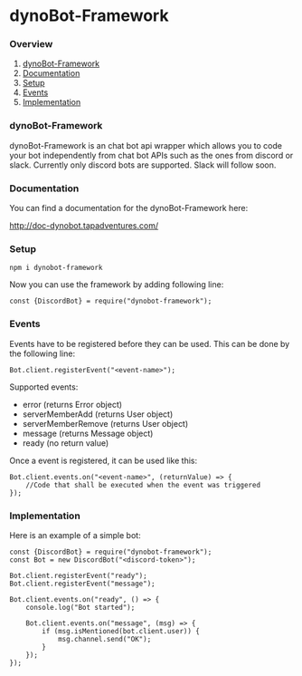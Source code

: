 # dynoBot-Framework

### Overview
1. [dynoBot-Framework](#dynobot-framework)
2. [Documentation](#documentation)
3. [Setup](#setup)
4. [Events](#events)
4. [Implementation](#implementation)

### dynoBot-Framework
dynoBot-Framework is an chat bot api wrapper which allows you to code your bot independently from chat bot APIs such as the ones from discord or slack.
Currently only discord bots are supported. Slack will follow soon.

### Documentation
You can find a documentation for the dynoBot-Framework here:

http://doc-dynobot.tapadventures.com/

### Setup
`npm i dynobot-framework`

Now you can use the framework by adding following line:

```ecmascript 6
const {DiscordBot} = require("dynobot-framework");
```

### Events
Events have to be registered before they can be used. This can be done by the following line:

```ecmascript 6
Bot.client.registerEvent("<event-name>");
```

Supported events:
- error (returns Error object)
- serverMemberAdd (returns User object)
- serverMemberRemove (returns User object)
- message (returns Message object)
- ready (no return value)

Once a event is registered, it can be used like this:

```ecmascript 6
Bot.client.events.on("<event-name>", (returnValue) => {
	//Code that shall be executed when the event was triggered
});
```

### Implementation
Here is an example of a simple bot:
```ecmascript 6
const {DiscordBot} = require("dynobot-framework");
const Bot = new DiscordBot("<discord-token>");

Bot.client.registerEvent("ready");
Bot.client.registerEvent("message");

Bot.client.events.on("ready", () => {
	console.log("Bot started");

	Bot.client.events.on("message", (msg) => {
		if (msg.isMentioned(bot.client.user)) {
			msg.channel.send("OK");
		}
	});
});
```